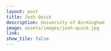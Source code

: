 ```yaml
---
layout: post
title: Josh Quick
description: University of Birmingham
image: assets/images/josh-quick.jpg
link: 
show_tile: false
---
```

